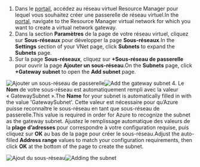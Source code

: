 1. <span data-ttu-id="f766a-101">Dans le [portail](http://portal.azure.com), accédez au réseau virtuel Resource Manager pour lequel vous souhaitez créer une passerelle de réseau virtuel.</span><span class="sxs-lookup"><span data-stu-id="f766a-101">In the [portal](http://portal.azure.com), navigate to the Resource Manager virtual network for which you want to create a virtual network gateway.</span></span>
2. <span data-ttu-id="f766a-102">Dans la section **Paramètres** de la page de votre réseau virtuel, cliquez sur **Sous-réseaux** pour développer la page **Sous-réseaux**.</span><span class="sxs-lookup"><span data-stu-id="f766a-102">In the **Settings** section of your VNet page, click **Subnets** to expand the **Subnets** page.</span></span>
3. <span data-ttu-id="f766a-103">Sur la page **Sous-réseaux**, cliquez sur **+Sous-réseau de passerelle** pour ouvrir la page **Ajouter un sous-réseau**.</span><span class="sxs-lookup"><span data-stu-id="f766a-103">On the **Subnets** page, click **+Gateway subnet** to open the **Add subnet** page.</span></span> 

  <span data-ttu-id="f766a-104">![Ajouter un sous-réseau de passerelle](./media/vpn-gateway-add-gwsubnet-p2s-rm-portal-include/addgwsubnet.png "Ajouter un sous-réseau de passerelle")</span><span class="sxs-lookup"><span data-stu-id="f766a-104">![Add the gateway subnet](./media/vpn-gateway-add-gwsubnet-p2s-rm-portal-include/addgwsubnet.png "Add the gateway subnet")</span></span>
4. <span data-ttu-id="f766a-105">Le **Nom** de votre sous-réseau est automatiquement rempli avec la valeur « GatewaySubnet ».</span><span class="sxs-lookup"><span data-stu-id="f766a-105">The **Name** for your subnet is automatically filled in with the value 'GatewaySubnet'.</span></span> <span data-ttu-id="f766a-106">Cette valeur est nécessaire pour qu’Azure puisse reconnaître le sous-réseau en tant que sous-réseau de passerelle.</span><span class="sxs-lookup"><span data-stu-id="f766a-106">This value is required in order for Azure to recognize the subnet as the gateway subnet.</span></span> <span data-ttu-id="f766a-107">Ajustez le remplissage automatique des valeurs de la **plage d’adresses** pour correspondre à votre configuration requise, puis cliquez sur **OK** au bas de la page pour créer le sous-réseau.</span><span class="sxs-lookup"><span data-stu-id="f766a-107">Adjust the auto-filled **Address range** values to match your configuration requirements, then click **OK** at the bottom of the page to create the subnet.</span></span>

  <span data-ttu-id="f766a-108">![Ajout du sous-réseau](./media/vpn-gateway-add-gwsubnet-p2s-rm-portal-include/p2sgwsub.png "Ajout du sous-réseau")</span><span class="sxs-lookup"><span data-stu-id="f766a-108">![Adding the subnet](./media/vpn-gateway-add-gwsubnet-p2s-rm-portal-include/p2sgwsub.png "Adding the subnet")</span></span>